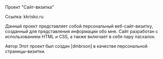 Проект "Сайт-визитка" 

Ссылка: kkrisko.ru

Данный проект представляет собой персональный веб-сайт-визитку, созданный для представления информации обо мне.
Сайт разработан с использованием HTML и CSS, а также включает в себя пару пасхалок.

Автор
Этот проект был создан [dmbrson] в качестве персональной страницы-визитки.
